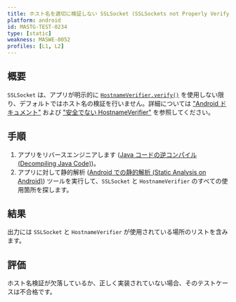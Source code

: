 ```yaml
---
title: ホスト名を適切に検証しない SSLSocket (SSLSockets not Properly Verifying Hostnames)
platform: android
id: MASTG-TEST-0234
type: [static]
weakness: MASWE-0052
profiles: [L1, L2]
---
```


## 概要

`SSLSocket` は、アプリが明示的に [`HostnameVerifier.verify()`](https://developer.android.com/reference/javax/net/ssl/HostnameVerifier#verify(java.lang.String,%20javax.net.SSL.SSLSession)) を使用しない限り、デフォルトではホスト名の検証を行いません。詳細については ["Android ドキュメント"](https://developer.android.com/privacy-and-security/security-ssl#WarningsSslSocket) および ["安全でない HostnameVerifier"](https://developer.android.com/privacy-and-security/risks/unsafe-hostname) を参照してください。

## 手順

1. アプリをリバースエンジニアします ([Java コードの逆コンパイル (Decompiling Java Code)](../../../techniques/android/MASTG-TECH-0017.md))。
2. アプリに対して静的解析 ([Android での静的解析 (Static Analysis on Android)](../../techniques/android/MASTG-TECH-0014.md)) ツールを実行して、`SSLSocket` と `HostnameVerifier` のすべての使用箇所を探します。

## 結果

出力には `SSLSocket` と `HostnameVerifier` が使用されている場所のリストを含みます。

## 評価

ホスト名検証が欠落しているか、正しく実装されていない場合、そのテストケースは不合格です。
